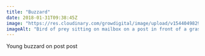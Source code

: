 ```yaml
---
title: "Buzzard"
date: 2018-01-31T09:38:45Z
image: "https://res.cloudinary.com/growdigital/image/upload/v1544049829/buzzard-39968514312.jpg"
imageAlt: "Bird of prey sitting on mailbox on a post in front of a grassy bank and track"
---
```


Young buzzard on post post
